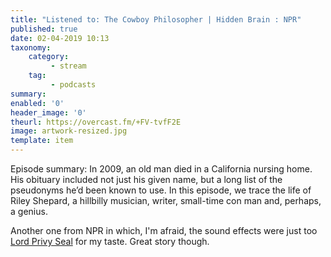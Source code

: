 ```yaml
---
title: "Listened to: The Cowboy Philosopher | Hidden Brain : NPR"
published: true
date: 02-04-2019 10:13
taxonomy:
    category:
         - stream
    tag:
         - podcasts
summary:
enabled: '0'
header_image: '0'
theurl: https://overcast.fm/+FV-tvfF2E
image: artwork-resized.jpg
template: item
---
```

 
Episode summary: In 2009, an old man died in a California nursing home. His obituary included not just his given name, but a long list of the pseudonyms he’d been known to use. In this episode, we trace the life of Riley Shepard, a hillbilly musician, writer, small-time con man and, perhaps, a genius.

Another one from NPR in which, I'm afraid, the sound effects were just too [Lord Privy Seal](https://www.youtube.com/watch?v=AVlfvdH7qwY) for my taste. Great story though.

